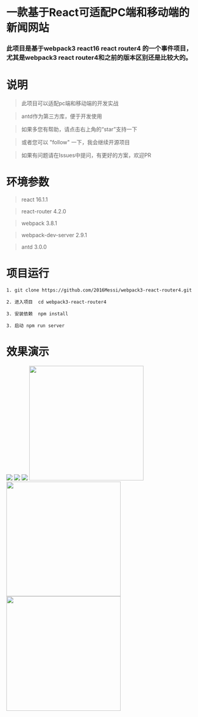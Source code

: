 # 一款基于React可适配PC端和移动端的新闻网站

### 此项目是基于webpack3 react16 react router4 的一个事件项目，尤其是webpack3 react router4和之前的版本区别还是比较大的。

# 说明

> 此项目可以适配pc端和移动端的开发实战

> antd作为第三方库，便于开发使用

> 如果多您有帮助，请点击右上角的“star”支持一下

> 或者您可以 "follow" 一下，我会继续开源项目

> 如果有问题请在Issues中提问，有更好的方案，欢迎PR

# 环境参数

> react 16.1.1

> react-router 4.2.0

> webpack 3.8.1

> webpack-dev-server 2.9.1 

> antd 3.0.0

# 项目运行

```
1. git clone https://github.com/2016Messi/webpack3-react-router4.git
 
2. 进入项目  cd webpack3-react-router4

3. 安装依赖  npm install

3. 启动 npm run server
```

# 效果演示

<div>
  <img src="https://github.com/2016Messi/webpack3-react-router4/blob/master/screen/%E5%BE%AE%E4%BF%A1%E5%9B%BE%E7%89%87_20171228144944.png"/>
  <img src="https://github.com/2016Messi/webpack3-react-router4/blob/master/screen/%E5%BE%AE%E4%BF%A1%E5%9B%BE%E7%89%87_20171228145008.png" />
  <img src="https://github.com/2016Messi/webpack3-react-router4/blob/master/screen/%E5%BE%AE%E4%BF%A1%E5%9B%BE%E7%89%87_20171228152210.png"/>
  <img src="https://github.com/2016Messi/webpack3-react-router4/blob/master/screen/%E5%BE%AE%E4%BF%A1%E5%9B%BE%E7%89%87_20171228152253.png" width="300" float="left"/>
  <img src="https://github.com/2016Messi/webpack3-react-router4/blob/master/screen/%E5%BE%AE%E4%BF%A1%E5%9B%BE%E7%89%87_20171228152300.png" width="300"  float="left"/>
  <img src="https://github.com/2016Messi/webpack3-react-router4/blob/master/screen/%E5%BE%AE%E4%BF%A1%E5%9B%BE%E7%89%87_20171228152303.png" width="300"  float="left"/>
</div>

